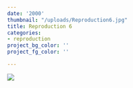 ```yaml
---
date: '2000'
thumbnail: "/uploads/Reproduction6.jpg"
title: Reproduction 6
categories:
- reproduction
project_bg_color: ''
project_fg_color: ''

---
```

![](https://scontent-amt2-1.xx.fbcdn.net/v/t1.15752-9/s2048x2048/64853929_485378865338618_7543441105677713408_n.jpg?_nc_cat=101&_nc_oc=AQkYqfmNmt_DgoEdbWJ-gdvq2AhFPObQLtesG-RyXEnG8vFgVsT45ZR_iHvr4oIp5tY&_nc_ht=scontent-amt2-1.xx&oh=b8a557bb9111ed6fa717e828f9606dfb&oe=5DB6C1BF)
